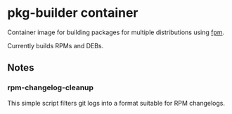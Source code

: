 # pkg-builder container

Container image for building packages for multiple distributions using
[fpm](https://github.com/jordansissel/fpm).

Currently builds RPMs and DEBs.

## Notes

### rpm-changelog-cleanup

This simple script filters git logs into a format suitable for RPM changelogs.
